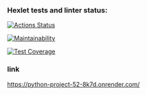### Hexlet tests and linter status:
[![Actions Status](https://github.com/evg671ZXC/python-project-52/actions/workflows/hexlet-check.yml/badge.svg)](https://github.com/evg671ZXC/python-project-52/actions)

[![Maintainability](https://api.codeclimate.com/v1/badges/7ab9abab30d19654db81/maintainability)](https://codeclimate.com/github/evg671ZXC/python-project-52/maintainability)

[![Test Coverage](https://api.codeclimate.com/v1/badges/7ab9abab30d19654db81/test_coverage)](https://codeclimate.com/github/evg671ZXC/python-project-52/test_coverage)

### link
https://python-project-52-8k7d.onrender.com/